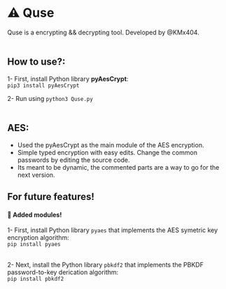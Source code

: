 # :warning: Quse <br />
Quse is a encrypting && decrypting tool. Developed by @KMx404. <br /> <br />

## How to use?: <br />
1- First, install Python library <b>pyAesCrypt</b>: <br />
	`pip3 install pyAesCrypt` <br />

2- Run using ```python3 Quse.py```
<br />
<br /> 


## AES: <br />
* Used the pyAesCrypt as the main module of the AES encryption. <br />
* Simple typed encryption with easy edits. Change the common passwords by editing the source code. <br /> 
* Its meant to be dynamic, the commented parts are a way to go for the next version. <br />


## For future features! <br /> 
#### :pushpin: Added modules! <br />
1- First, install Python library ```pyaes``` that implements the AES symetric key encryption algorithm: <br />
			```pip install pyaes``` <br /> <br />

2- Next, install the Python library ```pbkdf2``` that implements the PBKDF password-to-key derication algorithm: <br />
			```pip install pbkdf2``` <br />		






